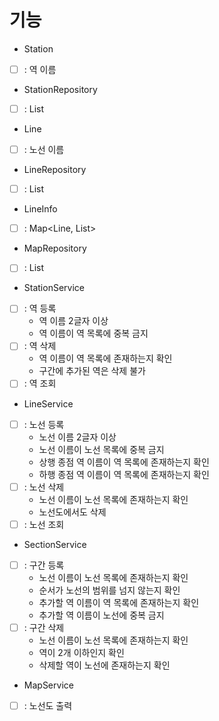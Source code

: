 # 기능

- Station
- [ ] : 역 이름

- StationRepository
- [ ] : List<Station>

- Line
- [ ] : 노선 이름

- LineRepository
- [ ] : List<Line>

- LineInfo
- [ ] : Map<Line, List<Station>>

- MapRepository
- [ ] : List<LineInfo>

- StationService
- [ ] : 역 등록
    - 역 이름 2글자 이상
    - 역 이름이 역 목록에 중복 금지
- [ ] : 역 삭제
    - 역 이름이 역 목록에 존재하는지 확인
    - 구간에 추가된 역은 삭제 불가
- [ ] : 역 조회

- LineService
- [ ] : 노선 등록
    - 노선 이름 2글자 이상
    - 노선 이름이 노선 목록에 중복 금지
    - 상행 종점 역 이름이 역 목록에 존재하는지 확인
    - 하행 종점 역 이름이 역 목록에 존재하는지 확인
- [ ] : 노선 삭제
    - 노선 이름이 노선 목록에 존재하는지 확인
    - 노선도에서도 삭제
- [ ] : 노선 조회

- SectionService
- [ ] : 구간 등록
    - 노선 이름이 노선 목록에 존재하는지 확인
    - 순서가 노선의 범위를 넘지 않는지 확인
    - 추가할 역 이름이 역 목록에 존재하는지 확인
    - 추가할 역 이름이 노선에 중복 금지
- [ ] : 구간 삭제
    - 노선 이름이 노선 목록에 존재하는지 확인
    - 역이 2개 이하인지 확인
    - 삭제할 역이 노선에 존재하는지 확인

- MapService
- [ ] : 노선도 출력